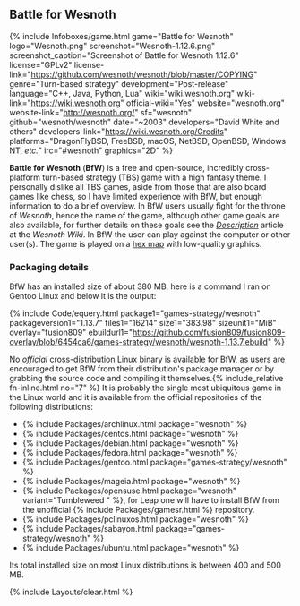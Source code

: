 ## Battle for Wesnoth
{% include Infoboxes/game.html game="Battle for Wesnoth" logo="Wesnoth.png" screenshot="Wesnoth-1.12.6.png" screenshot_caption="Screenshot of Battle for Wesnoth 1.12.6" license="GPLv2" license-link="https://github.com/wesnoth/wesnoth/blob/master/COPYING" genre="Turn-based strategy" development="Post-release" language="C++, Java, Python, Lua" wiki="wiki.wesnoth.org" wiki-link="https://wiki.wesnoth.org" official-wiki="Yes" website="wesnoth.org" website-link="http://wesnoth.org/" sf="wesnoth" github="wesnoth/wesnoth" date="~2003" developers="David White and others" developers-link="https://wiki.wesnoth.org/Credits" platforms="DragonFlyBSD, FreeBSD, macOS, NetBSD, OpenBSD, Windows NT, <i>etc.</i>" irc="#wesnoth" graphics="2D" %}

**Battle for Wesnoth** (**BfW**) is a free and open-source, incredibly cross-platform turn-based strategy (TBS) game with a high fantasy theme. I personally dislike all TBS games, aside from those that are also board games like chess, so I have limited experience with BfW, but enough information to do a brief overview. In BfW users usually fight for the throne of *Wesnoth*, hence the name of the game, although other game goals are also available, for further details on these goals see the [*Description*](https://wiki.wesnoth.org/Description) article at the *Wesnoth Wiki*. In BfW the user can play against the computer or other user(s). The game is played on a [hex map](https://en.wikipedia.org/wiki/Hex_map) with low-quality graphics.

### Packaging details
BfW has an installed size of about 380 MB, here is a command I ran on Gentoo Linux and below it is the output:

{% include Code/equery.html package1="games-strategy/wesnoth" packageversion1="1.13.7" files1="16214" size1="383.98" sizeunit1="MiB" overlay="fusion809" ebuildurl1="https://github.com/fusion809/fusion809-overlay/blob/6454ca6/games-strategy/wesnoth/wesnoth-1.13.7.ebuild" %}

No *official* cross-distribution Linux binary is available for BfW, as users are encouraged to get BfW from their distribution's package manager or by grabbing the source code and compiling it themselves.{% include_relative fn-inline.html no="7" %} It is probably the single most ubiquitous game in the Linux world and it is available from the official repositories of the following distributions:

* {% include Packages/archlinux.html package="wesnoth" %}
* {% include Packages/centos.html package="wesnoth" %}
* {% include Packages/debian.html package="wesnoth" %}
* {% include Packages/fedora.html package="wesnoth" %}
* {% include Packages/gentoo.html package="games-strategy/wesnoth" %}
* {% include Packages/mageia.html package="wesnoth" %}
* {% include Packages/opensuse.html package="wesnoth" variant="Tumbleweed " %}, for Leap one will have to install BfW from the unofficial {% include Packages/gamesr.html %} repository.
* {% include Packages/pclinuxos.html package="wesnoth" %}
* {% include Packages/sabayon.html package="games-strategy/wesnoth" %}
* {% include Packages/ubuntu.html package="wesnoth" %}

Its total installed size on most Linux distributions is between 400 and 500 MB. 

{% include Layouts/clear.html %}
